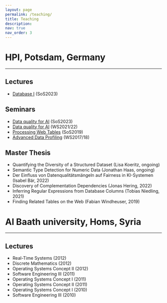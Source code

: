 ```yaml
---
layout: page
permalink: /teaching/
title: Teaching
description:
nav: true
nav_order: 3
---
```


# HPI, Potsdam, Germany
---

## Lectures

- <a href='https://hpi.de/naumann/teaching/current-courses/ss-23/database-systems-i.html'>Database I</a> (SoS2023)


## Seminars
- <a href='https://hpi.de/naumann/teaching/current-courses/ss-23/data-quality-for-ai.html'>Data quality for AI</a> (SoS2023)
- <a href='https://hpi.de/naumann/teaching/current-courses/ws-21-22/data-quality-for-ai.html'>Data quality for AI</a> (WS2021/22)
- <a href='https://hpi.de/naumann/teaching/teaching/ss-19/processing-web-tables.html'>Processing Web Tables</a> (SoS2019)
- <a href='https://hpi.de/naumann/teaching/teaching/ws-1718/advanced-data-profiling-ps-master.html'>Advanced Data Profiling</a> (WS2017/18)


## Master Thesis

- Quantifying the Diversity of a Structured Dataset (Lisa Koeritz, ongoing)
- Semantic Type Detection for Numeric Data (Jonathan Haas, ongoing)
- Der Einfluss von Datenqualitätsmängeln auf Fairness in KI-Systemen (Isabel Bär, 2022)
- Discovery of Complementation Dependencies (Jonas Hering, 2022)
- Inferring Regular Expressions from Database Columns (Tobias Niedling, 2021)
- Finding Related Tables on the Web (Fabian Windheuser, 2019)


# Al Baath university, Homs, Syria
---

## Lectures

- Real-Time Systems (2012)
- Discrete Mathematics (2012)
- Operating Systems Concept II (2012)
- Software Engineering III (2011)
- Operating Systems Concept I (2011)
- Operating Systems Concept II (2011)
- Operating Systems Concept I (2010)
- Software Engineering III (2010)